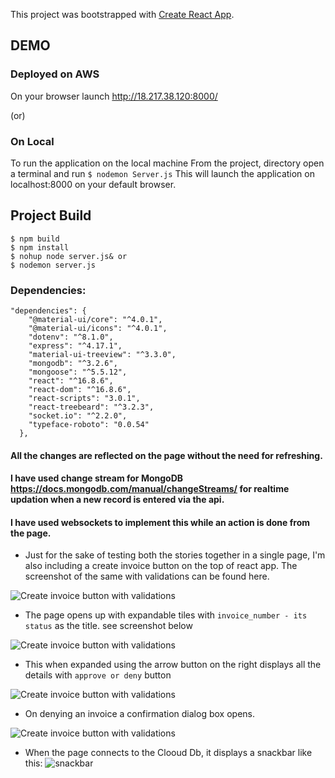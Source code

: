 This project was bootstrapped with [Create React App](https://github.com/facebook/create-react-app).

## DEMO
### Deployed on AWS
On your browser launch http://18.217.38.120:8000/

(or)
### On Local
To run the application on the local machine
From the project, directory open a terminal and run 
```$ nodemon Server.js```
This will launch the application on localhost:8000 on your default browser.



## Project Build
````
$ npm build
$ npm install
$ nohup node server.js& or
$ nodemon server.js
````
### Dependencies:
````
"dependencies": {
    "@material-ui/core": "^4.0.1",
    "@material-ui/icons": "^4.0.1",
    "dotenv": "^8.1.0",
    "express": "^4.17.1",
    "material-ui-treeview": "^3.3.0",
    "mongodb": "^3.2.6",
    "mongoose": "^5.5.12",
    "react": "^16.8.6",
    "react-dom": "^16.8.6",
    "react-scripts": "3.0.1",
    "react-treebeard": "^3.2.3",
    "socket.io": "^2.2.0",
    "typeface-roboto": "0.0.54"
  },
 ```` 

#### All the changes are reflected on the page without the need for refreshing. 
#### I have used change stream for MongoDB https://docs.mongodb.com/manual/changeStreams/ for realtime updation when a new record is entered via the api.
#### I have used websockets to implement this while an action is done from the page. 

* Just for the sake of testing both the stories together in a single page, I'm also including a create invoice button on the top of react app. The screenshot of the same with validations can be found here.

![Create invoice button with validations](https://github.com/architkhullar/2uAssessment/blob/master/user_story2/screenshots/Screen%20Shot%202019-08-24%20at%207.58.03%20PM.png)

* The page opens up with expandable tiles with `invoice_number - its status` as the title. see screenshot below

![Create invoice button with validations](https://github.com/architkhullar/2uAssessment/blob/master/user_story2/screenshots/Screen%20Shot%202019-08-24%20at%207.38.45%20PM.png)

* This when expanded using the arrow button on the right displays all the details with `approve or deny` button

![Create invoice button with validations](https://github.com/architkhullar/2uAssessment/blob/master/user_story2/screenshots/Screen%20Shot%202019-08-24%20at%207.38.59%20PM.png)

* On denying an invoice a confirmation dialog box opens.

![Create invoice button with validations](https://github.com/architkhullar/2uAssessment/blob/master/user_story2/screenshots/Screen%20Shot%202019-08-24%20at%207.39.37%20PM.png)

* When the page connects to the Clooud Db, it displays a snackbar like this:
![snackbar](https://github.com/architkhullar/2uAssessment/blob/master/user_story2/screenshots/Screen%20Shot%202019-08-24%20at%207.39.16%20PM.png)
